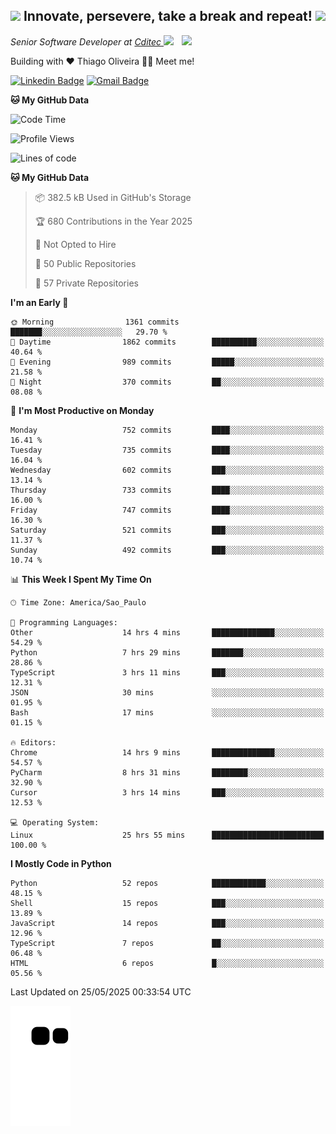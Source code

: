 <h2><img src="https://emojis.slackmojis.com/emojis/images/1531849430/4246/blob-sunglasses.gif?1531849430" width="30"/> Innovate, persevere, take a break and repeat! <img src="https://media.giphy.com/media/12oufCB0MyZ1Go/giphy.gif" width="50"></h2>
<img align='right' src="https://media.giphy.com/media/M9gbBd9nbDrOTu1Mqx/giphy.gif" width="230">
<p><em>Senior Software Developer at <a href="https://www.cditec.com.br/">Cditec
</a><img src="https://media.giphy.com/media/WUlplcMpOCEmTGBtBW/giphy.gif" width="30"> 
</em></p>



Building with ❤️ Thiago Oliveira 👋🏽 Meet me!

[![Linkedin Badge](https://img.shields.io/badge/-Thiago-blue?style=flat-square&logo=Linkedin&logoColor=white&link=https://www.linkedin.com/in/tgmarinho/)](https://www.linkedin.com/in/thiagoceconelo/) 
[![Gmail Badge](https://img.shields.io/badge/-thiceconelo@gmail.com-c14438?style=flat-square&logo=Gmail&logoColor=white&link=mailto:thiceconelo@gmail.com)](mailto:thiceconelo@gmail.com)

</em></p>

<!-- <span style="height ">
![Anurag's GitHub stats](https://github-readme-stats.vercel.app/api?username=arthurspk&show_icons=true&theme=tokyonight)
</span> -->

**🐱 My GitHub Data** 
<!--START_SECTION:waka-->
![Code Time](http://img.shields.io/badge/Code%20Time-3%2C152%20hrs%2051%20mins-blue)

![Profile Views](http://img.shields.io/badge/Profile%20Views-5-blue)

![Lines of code](https://img.shields.io/badge/From%20Hello%20World%20I%27ve%20Written-8.6%20million%20lines%20of%20code-blue)

**🐱 My GitHub Data** 

> 📦 382.5 kB Used in GitHub's Storage 
 > 
> 🏆 680 Contributions in the Year 2025
 > 
> 🚫 Not Opted to Hire
 > 
> 📜 50 Public Repositories 
 > 
> 🔑 57 Private Repositories 
 > 
**I'm an Early 🐤** 

```text
🌞 Morning                1361 commits        ███████░░░░░░░░░░░░░░░░░░   29.70 % 
🌆 Daytime                1862 commits        ██████████░░░░░░░░░░░░░░░   40.64 % 
🌃 Evening                989 commits         █████░░░░░░░░░░░░░░░░░░░░   21.58 % 
🌙 Night                  370 commits         ██░░░░░░░░░░░░░░░░░░░░░░░   08.08 % 
```
📅 **I'm Most Productive on Monday** 

```text
Monday                   752 commits         ████░░░░░░░░░░░░░░░░░░░░░   16.41 % 
Tuesday                  735 commits         ████░░░░░░░░░░░░░░░░░░░░░   16.04 % 
Wednesday                602 commits         ███░░░░░░░░░░░░░░░░░░░░░░   13.14 % 
Thursday                 733 commits         ████░░░░░░░░░░░░░░░░░░░░░   16.00 % 
Friday                   747 commits         ████░░░░░░░░░░░░░░░░░░░░░   16.30 % 
Saturday                 521 commits         ███░░░░░░░░░░░░░░░░░░░░░░   11.37 % 
Sunday                   492 commits         ███░░░░░░░░░░░░░░░░░░░░░░   10.74 % 
```


📊 **This Week I Spent My Time On** 

```text
🕑︎ Time Zone: America/Sao_Paulo

💬 Programming Languages: 
Other                    14 hrs 4 mins       ██████████████░░░░░░░░░░░   54.29 % 
Python                   7 hrs 29 mins       ███████░░░░░░░░░░░░░░░░░░   28.86 % 
TypeScript               3 hrs 11 mins       ███░░░░░░░░░░░░░░░░░░░░░░   12.31 % 
JSON                     30 mins             ░░░░░░░░░░░░░░░░░░░░░░░░░   01.95 % 
Bash                     17 mins             ░░░░░░░░░░░░░░░░░░░░░░░░░   01.15 % 

🔥 Editors: 
Chrome                   14 hrs 9 mins       ██████████████░░░░░░░░░░░   54.57 % 
PyCharm                  8 hrs 31 mins       ████████░░░░░░░░░░░░░░░░░   32.90 % 
Cursor                   3 hrs 14 mins       ███░░░░░░░░░░░░░░░░░░░░░░   12.53 % 

💻 Operating System: 
Linux                    25 hrs 55 mins      █████████████████████████   100.00 % 
```

**I Mostly Code in Python** 

```text
Python                   52 repos            ████████████░░░░░░░░░░░░░   48.15 % 
Shell                    15 repos            ███░░░░░░░░░░░░░░░░░░░░░░   13.89 % 
JavaScript               14 repos            ███░░░░░░░░░░░░░░░░░░░░░░   12.96 % 
TypeScript               7 repos             ██░░░░░░░░░░░░░░░░░░░░░░░   06.48 % 
HTML                     6 repos             █░░░░░░░░░░░░░░░░░░░░░░░░   05.56 % 
```




 Last Updated on 25/05/2025 00:33:54 UTC
<!--END_SECTION:waka-->

![Snake animation](https://github.com/rafaballerini/rafaballerini/blob/output/github-contribution-grid-snake.svg)


<!---
ceconelo/ceconelo is a ✨ special ✨ repository because its `README.md` (this file) appears on your GitHub profile.
You can click the Preview link to take a look at your changes.
--->
